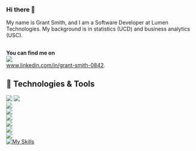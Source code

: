 ### Hi there 👋

<!--
**ggsmith842/ggsmith842** is a ✨ _special_ ✨ repository because its `README.md` (this file) appears on your GitHub profile.

Here are some ideas to get you started:

- 🔭 I’m currently working on ...
- 🌱 I’m currently learning ...
- 👯 I’m looking to collaborate on ...
- 🤔 I’m looking for help with ...
- 💬 Ask me about ...
- 📫 How to reach me: ...
- 😄 Pronouns: ...
- ⚡ Fun fact: ...
-->

My name is Grant Smith, and I am a Software Developer at Lumen Technologies. My background is in statistics (UCD) and business analytics (USC). <br>
##
**You can find me on** <br> ![](https://img.shields.io/badge/LinkedIn-0077B5?style=for-the-badge&logo=linkedin&logoColor=white) <br>www.linkedin.com/in/grant-smith-0842. 

## 🔧 Technologies & Tools
![](https://img.shields.io/badge/Python-3776AB?style=for-the-badge&logo=python&logoColor=white) ![](https://img.shields.io/badge/scikit_learn-F7931E?style=for-the-badge&logo=scikit-learn&logoColor=white) <br>
![](https://img.shields.io/badge/PostgreSQL-316192?style=for-the-badge&logo=postgresql&logoColor=white) <br>
![](https://img.shields.io/badge/R-276DC3?style=for-the-badge&logo=r&logoColor=white) <br>
![](https://img.shields.io/badge/Julia-9558B2?style=for-the-badge&logo=julia&logoColor=white) <br>
![](https://img.shields.io/badge/MongoDB-4EA94B?style=for-the-badge&logo=mongodb&logoColor=white) <br>
![](https://img.shields.io/badge/Google_Cloud-4285F4?style=for-the-badge&logo=google-cloud&logoColor=white) <br>
![](https://img.shields.io/badge/Apache_Spark-FFFFFF?style=for-the-badge&logo=apachespark&logoColor=#E35A16) <br>
[![My Skills](https://skillicons.dev/icons?i=django,heroku)](https://skillicons.dev)
